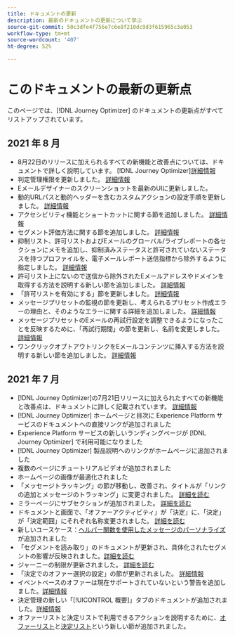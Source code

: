 ```yaml
---
title: ドキュメントの更新
description: 最新のドキュメントの更新について学ぶ
source-git-commit: 50c3dfe4f756e7c6e8f210dc9d3f615965c3a053
workflow-type: tm+mt
source-wordcount: '407'
ht-degree: 52%

---
```



# このドキュメントの最新の更新点

このページでは、[!DNL Journey Optimizer] のドキュメントの更新点がすべてリストアップされています。

## 2021 年 8 月

* 8月22日のリリースに加えられるすべての新機能と改善点については、ドキュメントで詳しく説明しています。 [!DNL Journey Optimizer][詳細情報](release-notes.md)
* 判定管理権限を更新しました。 [詳細情報](administration/ootb-product-profiles.md)
* Eメールデザイナーのスクリーンショットを最新のUIに更新しました。
* 動的URLパスと動的ヘッダーを含むカスタムアクションの設定手順を更新しました。 [詳細情報](action/about-custom-action-configuration.md#url-configuration)
* アクセシビリティ機能とショートカットに関する節を追加しました。 [詳細情報](user-interface.md#accessibility)
* セグメント評価方法に関する節を追加しました。 [詳細情報](segment/about-segments.md#evaluation-method-in-journey-optimizer)
* 抑制リスト、許可リストおよびEメールのグローバル/ライブレポートの各セクションにメモを追加し、抑制済みステータスと許可されていないステータスを持つプロファイルを、電子メールレポート送信指標から除外するように指定しました。 [詳細情報](reports/email-global-report.md)
* 許可リスト上にないので送信から除外されたEメールアドレスやドメインを取得する方法を説明する新しい節を追加しました。 [詳細情報](allow-list.md#reporting)
* 「許可リストを有効にする」節を更新しました。 [詳細情報](allow-list.md#enable-allow-list)
* メッセージプリセットの監視の節を更新し、考えられるプリセット作成エラーの理由と、そのようなエラーに関する詳細を追加しました。 [詳細情報](configuration/message-presets.md#monitor-message-presets)
* メッセージプリセットのEメールの再試行設定を調整できるようになったことを反映するために、「再試行期間」の節を更新し、名前を変更しました。 [詳細情報](configuration/retries.md)
* ワンクリックオプトアウトリンクをEメールコンテンツに挿入する方法を説明する新しい節を追加しました。 [詳細情報](message-tracking.md#one-click-opt-out-link)
<!--* Added a section to describe how to manually add email addresses and domains to the suppression list. [Read more](configuration/manage-suppression-list.md#add-addresses-and-domains)-->


## 2021 年 7 月

* [!DNL Journey Optimizer]の7月21日リリースに加えられたすべての新機能と改善点は、ドキュメントに詳しく記載されています。 [詳細情報](release-notes.md)
* [!DNL Journey Optimizer] ホームページと目次に Experience Platform サービスのドキュメントへの直接リンクが追加されました
* Experience Platform サービスの新しいランディングページが [!DNL Journey Optimizer] で利用可能になりました 
* [!DNL Journey Optimizer] 製品説明へのリンクがホームページに追加されました
* 複数のページにチュートリアルビデオが追加されました
* ホームページの画像が最適化されました
* 「メッセージトラッキング」の節が移動し、改善され、タイトルが「リンクの追加とメッセージのトラッキング」に変更されました。 [詳細を読む](message-tracking.md)
* ミラーページにサブセクションが追加されました。 [詳細を読む](message-tracking.md#mirror-page)
* ドキュメントと画面で、「オファーアクティビティ」が「決定」に、「決定」が「決定範囲」にそれぞれ名称変更されました。 [詳細を読む](offers/get-started/starting-offer-decisioning.md)
* 新しいユースケース：[ヘルパー関数を使用したメッセージのパーソナライズ](personalization/personalization-use-case-helper-functions.md)が追加されました
* 「セグメントを読み取り」のドキュメントが更新され、具体化されたセグメントの影響が反映されました。[詳細を読む](building-journeys/read-segment.md)
* ジャーニーの制限が更新されました。 [詳細を読む](building-journeys/limitations.md)
* 「決定でのオファー選択の設定」の節が更新されました。 [詳細情報](offers/offer-activities/configure-offer-selection.md)
* イベントベースのオファーは現在サポートされていないという警告を追加しました。[詳細情報](offers/offer-library/creating-personalized-offers.md#eligibility)
* 決定管理の新しい「[!UICONTROL 概要]」タブのドキュメントが追加されました。[詳細情報](offers/get-started/user-interface.md#overview)
* オファーリストと決定リストで利用できるアクションを説明するために、[オファーリスト](offers/offer-library/creating-personalized-offers.md#offer-list)と[決定リスト](offers/offer-activities/create-offer-activities.md#decision-list)という新しい節が追加されました。
